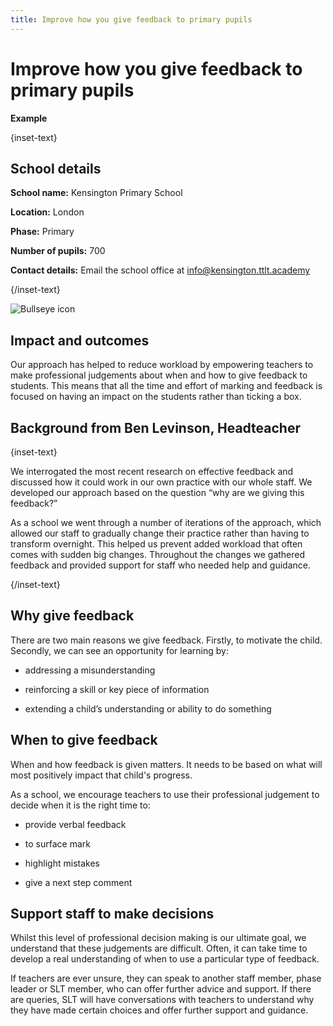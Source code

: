 ```yaml
---
title: Improve how you give feedback to primary pupils
---
```


# Improve how you give feedback to primary pupils

<strong class="govuk-tag">Example</strong>

{inset-text}

## School details

**School name:** Kensington Primary School

**Location:** London

**Phase:** Primary

**Number of pupils:** 700

**Contact details:** Email the school office at <info@kensington.ttlt.academy>

{/inset-text}

<div class="info-box">
  <div class="info-box__corner">
    <img src="/assets/images/bullseye.svg" alt="Bullseye icon">
  </div>
  <h2 class="govuk-heading-m">
    Impact and outcomes
  </h2>
  <p>
    Our approach has helped to reduce workload by empowering teachers to make professional judgements about when and how to give feedback to students. This means that all the time and effort of marking and feedback is focused on having an impact on the students rather than ticking a box. 
  </p>
</div>

## Background from Ben Levinson, Headteacher

{inset-text}

We interrogated the most recent research on effective feedback and discussed how it could work in our own practice with our whole staff. We developed our approach based on the question “why are we giving this feedback?”

As a school we went through a number of iterations of the approach, which allowed our staff to gradually change their practice rather than having to transform overnight. This helped us prevent added workload that often comes with sudden big changes. Throughout the changes we gathered feedback and provided support for staff who needed help and guidance.

{/inset-text}

## Why give feedback

There are two main reasons we give feedback. Firstly, to motivate the child. Secondly, we can see an opportunity for learning by:

- addressing a misunderstanding

- reinforcing a skill or key piece of information

- extending a child’s understanding or ability to do something

## When to give feedback

When and how feedback is given matters. It needs to be based on what will most positively impact that child's progress.

As a school, we encourage teachers to use their professional judgement to decide when it is the right time to:

- provide verbal feedback
- to surface mark

- highlight mistakes

- give a next step comment

## Support staff to make decisions

Whilst this level of professional decision making is our ultimate goal, we understand that these judgements are difficult. Often, it can take time to develop a real understanding of when to use a particular type of feedback.

If teachers are ever unsure, they can speak to another staff member, phase leader or SLT member, who can offer further advice and support. If there are queries, SLT will have conversations with teachers to understand why they have made certain choices and offer further support and guidance.
